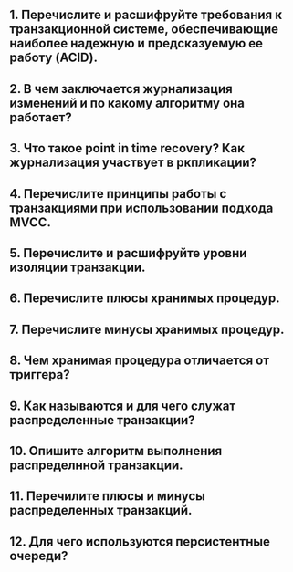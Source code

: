 ## 1. Перечислите и расшифруйте требования к транзакционной системе, обеспечивающие наиболее надежную и предсказуемую ее работу (ACID).

## 2. В чем заключается журнализация изменений и по какому алгоритму она работает?

## 3. Что такое point in time recovery? Как журнализация участвует в ркпликации?

## 4. Перечислите принципы работы с транзакциями при использовании подхода MVCC.

## 5. Перечислите и расшифруйте уровни изоляции транзакции.

## 6. Перечислите плюсы хранимых процедур.

## 7. Перечислите минусы хранимых процедур.

## 8. Чем хранимая процедура отличается от триггера?

## 9. Как называются и для чего служат распределенные транзакции?

## 10. Опишите алгоритм выполнения распределнной транзакции.

## 11. Перечилите плюсы и минусы распределенных транзакций.

## 12. Для чего используются персистентные очереди?
